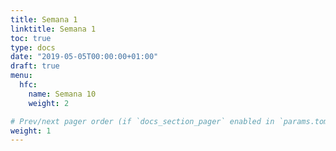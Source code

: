 ```yaml
---
title: Semana 1
linktitle: Semana 1 
toc: true
type: docs
date: "2019-05-05T00:00:00+01:00"
draft: true
menu:
  hfc:
    name: Semana 10
    weight: 2

# Prev/next pager order (if `docs_section_pager` enabled in `params.toml`)
weight: 1
---
```

